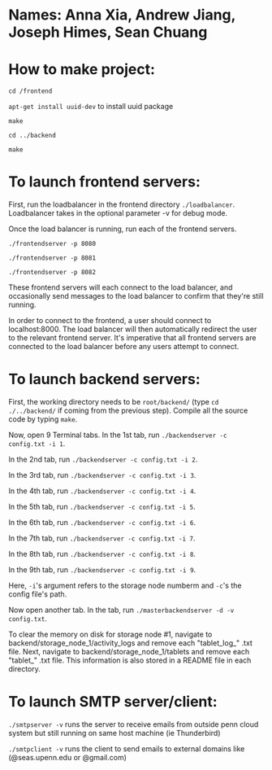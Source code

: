 # Names: Anna Xia, Andrew Jiang, Joseph Himes, Sean Chuang

# How to make project:

`cd /frontend`

`apt-get install uuid-dev` to install uuid package

`make`

`cd ../backend`

`make`

# To launch frontend servers: 
First, run the loadbalancer in the frontend directory `./loadbalancer`. Loadbalancer takes in the optional parameter -v for debug mode.

Once the load balancer is running, run each of the frontend servers. 

`./frontendserver -p 8080`

`./frontendserver -p 8081`

`./frontendserver -p 8082`

These frontend servers will each connect to the load balancer, and occasionally send messages to the load balancer to confirm that they're still running. 

In order to connect to the frontend, a user should connect to localhost:8000. The load balancer will then automatically redirect the user to the relevant frontend server. It's imperative that all frontend servers are connected to the load balancer before any users attempt to connect. 

# To launch backend servers: 
First, the working directory needs to be `root/backend/` (type `cd ./../backend/` if coming from the previous step). Compile all the source code by typing `make`. 

Now, open 9 Terminal tabs. 
In the 1st tab, run `./backendserver -c config.txt -i 1`.

In the 2nd tab, run `./backendserver -c config.txt -i 2`.

In the 3rd tab, run `./backendserver -c config.txt -i 3`.

In the 4th tab, run `./backendserver -c config.txt -i 4`.

In the 5th tab, run `./backendserver -c config.txt -i 5`.

In the 6th tab, run `./backendserver -c config.txt -i 6`.

In the 7th tab, run `./backendserver -c config.txt -i 7`.

In the 8th tab, run `./backendserver -c config.txt -i 8`.

In the 9th tab, run `./backendserver -c config.txt -i 9`.

Here, `-i`'s argument refers to the storage node numberm and `-c`'s the config file's path. 

Now open another tab. 
In the tab, run `./masterbackendserver -d -v config.txt`. 

To clear the memory on disk for storage node #1, navigate to backend/storage_node_1/activity_logs and remove each "tablet_log_" .txt file. Next, navigate to backend/storage_node_1/tablets and remove each "tablet_" .txt file. This information is also stored in a README file in each directory.

# To launch SMTP server/client:
`./smtpserver -v` runs the server to receive emails from outside penn cloud system but still running on same host machine (ie Thunderbird)

`./smtpclient -v` runs the client to send emails to external domains like (@seas.upenn.edu or @gmail.com)
